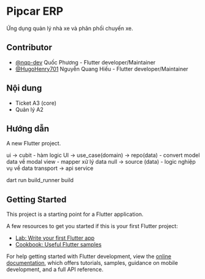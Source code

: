 # Pipcar ERP
Ứng dụng quản lý nhà xe và phân phối chuyến xe. 

## Contributor
- [@nqp-dev](https://github.com/nqp-dev) Quốc Phương - Flutter developer/Maintainer
- [@HugoHenry701](https://github.com/HugoHenry701) Nguyễn Quang Hiếu - Flutter developer/Maintainer

## Nội dung

- Ticket A3 (core)
- Quản lý A2

## Hướng dẫn
A new Flutter project.

ui -> cubit - hàm logic UI -> use_case(domain) -> repo(data) - convert model data về modal view - mapper xử lý data null -> source (data) - logic nghiệp vụ về data transport -> api service 

dart run build_runner build

## Getting Started

This project is a starting point for a Flutter application.

A few resources to get you started if this is your first Flutter project:

- [Lab: Write your first Flutter app](https://docs.flutter.dev/get-started/codelab)
- [Cookbook: Useful Flutter samples](https://docs.flutter.dev/cookbook)

For help getting started with Flutter development, view the
[online documentation](https://docs.flutter.dev/), which offers tutorials,
samples, guidance on mobile development, and a full API reference.
